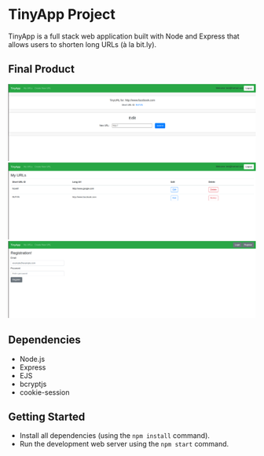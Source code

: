 # TinyApp Project

TinyApp is a full stack web application built with Node and Express that allows users to shorten long URLs (à la bit.ly).

## Final Product

!["After clicking the edit button on your list of URLS, this page comes up. You can edit the long URL associated with the set short URL to your liking."](https://github.com/kand5950/tinyapp/blob/master/docs/edit_longUrl.png?raw=true)
!["Home page showing your listed URLs and choice to edit which takes you the screenshot above or delete"](https://github.com/kand5950/tinyapp/blob/master/docs/myUrls.png?raw=true)
!["Registration page to get started :)"](https://github.com/kand5950/tinyapp/blob/master/docs/register.png?raw=true)

## Dependencies

- Node.js
- Express
- EJS
- bcryptjs
- cookie-session

## Getting Started

- Install all dependencies (using the `npm install` command).
- Run the development web server using the `npm start` command.